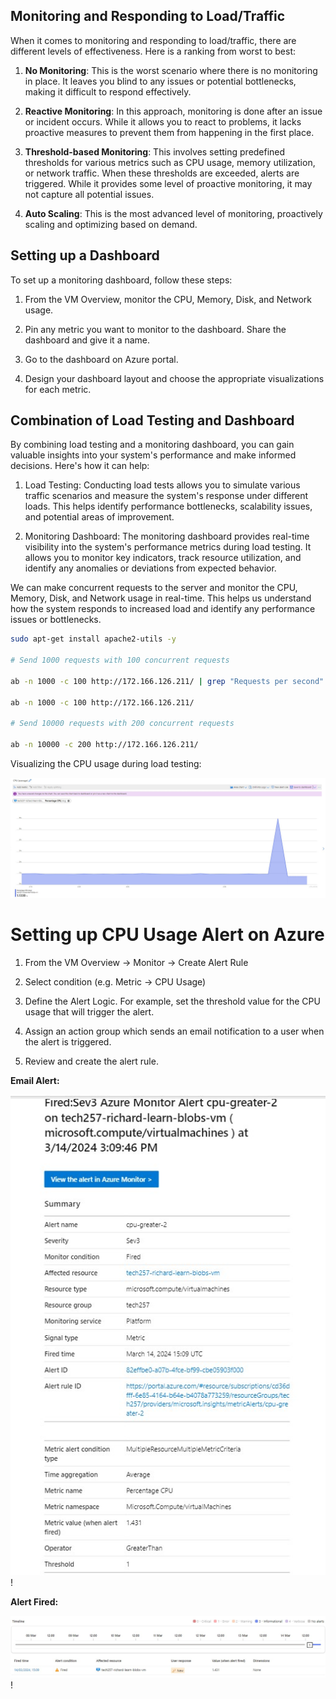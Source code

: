 ## Monitoring and Responding to Load/Traffic

When it comes to monitoring and responding to load/traffic, there are different levels of effectiveness. Here is a ranking from worst to best:

1. **No Monitoring**: This is the worst scenario where there is no monitoring in place. It leaves you blind to any issues or potential bottlenecks, making it difficult to respond effectively.

2. **Reactive Monitoring**: In this approach, monitoring is done after an issue or incident occurs. While it allows you to react to problems, it lacks proactive measures to prevent them from happening in the first place.

3. **Threshold-based Monitoring**: This involves setting predefined thresholds for various metrics such as CPU usage, memory utilization, or network traffic. When these thresholds are exceeded, alerts are triggered. While it provides some level of proactive monitoring, it may not capture all potential issues.

4. **Auto Scaling**: This is the most advanced level of monitoring, proactively scaling and optimizing based on demand.

## Setting up a Dashboard

To set up a monitoring dashboard, follow these steps:

1. From the VM Overview, monitor the CPU, Memory, Disk, and Network usage.

2. Pin any metric you want to monitor to the dashboard. Share the dashboard and give it a name.

3. Go to the dashboard on Azure portal.

4. Design your dashboard layout and choose the appropriate visualizations for each metric.

## Combination of Load Testing and Dashboard

By combining load testing and a monitoring dashboard, you can gain valuable insights into your system's performance and make informed decisions. Here's how it can help:

1. Load Testing: Conducting load tests allows you to simulate various traffic scenarios and measure the system's response under different loads. This helps identify performance bottlenecks, scalability issues, and potential areas of improvement.

2. Monitoring Dashboard: The monitoring dashboard provides real-time visibility into the system's performance metrics during load testing. It allows you to monitor key indicators, track resource utilization, and identify any anomalies or deviations from expected behavior.

We can make concurrent requests to the server and monitor the CPU, Memory, Disk, and Network usage in real-time. This helps us understand how the system responds to increased load and identify any performance issues or bottlenecks.

```bash
sudo apt-get install apache2-utils -y

# Send 1000 requests with 100 concurrent requests

ab -n 1000 -c 100 http://172.166.126.211/ | grep "Requests per second"

ab -n 1000 -c 100 http://172.166.126.211/

# Send 10000 requests with 200 concurrent requests

ab -n 10000 -c 200 http://172.166.126.211/
```

Visualizing the CPU usage during load testing:

![alt text](imgs/cpu_testing.jpg)

# Setting up CPU Usage Alert on Azure

1. From the VM Overview -> Monitor -> Create Alert Rule

2. Select condition (e.g. Metric -> CPU Usage)

3. Define the Alert Logic. For example, set the threshold value for the CPU usage that will trigger the alert.

4. Assign an action group which sends an email notification to a user when the alert is triggered.

5. Review and create the alert rule.

**Email Alert:**

![alt text](imgs/alert_email.jpg)!

**Alert Fired:**

![alt text](imgs/alert_fired.jpg)!